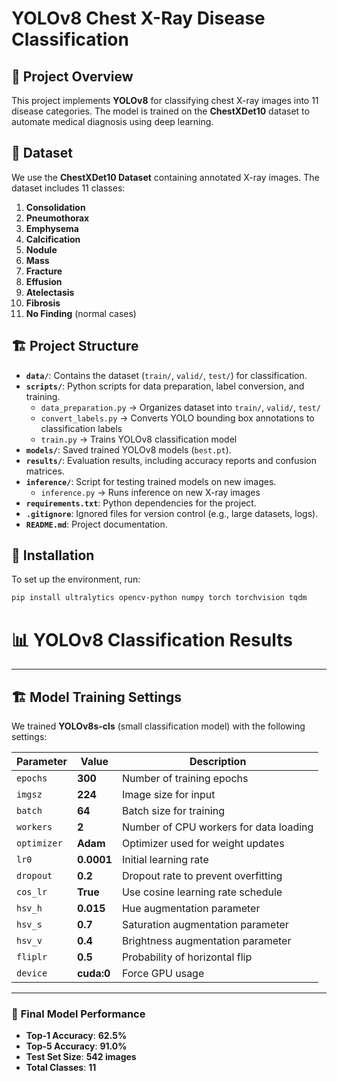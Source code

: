  
# YOLOv8 Chest X-Ray Disease Classification

## 🚀 Project Overview
This project implements **YOLOv8** for classifying chest X-ray images into 11 disease categories. The model is trained on the **ChestXDet10** dataset to automate medical diagnosis using deep learning.

## 📂 Dataset
We use the **ChestXDet10 Dataset** containing annotated X-ray images. The dataset includes 11 classes:

1. **Consolidation**  
2. **Pneumothorax**  
3. **Emphysema**  
4. **Calcification**  
5. **Nodule**  
6. **Mass**  
7. **Fracture**  
8. **Effusion**  
9. **Atelectasis**  
10. **Fibrosis**  
11. **No Finding** (normal cases)  

## 🏗️ Project Structure

- **`data/`**: Contains the dataset (`train/`, `valid/`, `test/`) for classification.
- **`scripts/`**: Python scripts for data preparation, label conversion, and training.
  - `data_preparation.py` → Organizes dataset into `train/`, `valid/`, `test/`
  - `convert_labels.py` → Converts YOLO bounding box annotations to classification labels
  - `train.py` → Trains YOLOv8 classification model
- **`models/`**: Saved trained YOLOv8 models (`best.pt`).
- **`results/`**: Evaluation results, including accuracy reports and confusion matrices.
- **`inference/`**: Script for testing trained models on new images.
  - `inference.py` → Runs inference on new X-ray images
- **`requirements.txt`**: Python dependencies for the project.
- **`.gitignore`**: Ignored files for version control (e.g., large datasets, logs).
- **`README.md`**: Project documentation.


## 🔧 Installation
To set up the environment, run:
```bash
pip install ultralytics opencv-python numpy torch torchvision tqdm
```

# 📊 YOLOv8 Classification Results

---

## 🏗 Model Training Settings
We trained **YOLOv8s-cls** (small classification model) with the following settings:

| Parameter  | Value  | Description |
|------------|--------|-------------|
| `epochs`   | **300**  | Number of training epochs |
| `imgsz`    | **224**  | Image size for input |
| `batch`    | **64**  | Batch size for training |
| `workers`  | **2**   | Number of CPU workers for data loading |
| `optimizer` | **Adam** | Optimizer used for weight updates |
| `lr0`      | **0.0001** | Initial learning rate |
| `dropout`  | **0.2** | Dropout rate to prevent overfitting |
| `cos_lr`   | **True** | Use cosine learning rate schedule |
| `hsv_h`    | **0.015** | Hue augmentation parameter |
| `hsv_s`    | **0.7**  | Saturation augmentation parameter |
| `hsv_v`    | **0.4**  | Brightness augmentation parameter |
| `fliplr`   | **0.5**  | Probability of horizontal flip |
| `device`   | **cuda:0** | Force GPU usage |

---

### 🎯 **Final Model Performance**
- **Top-1 Accuracy**: **62.5%**
- **Top-5 Accuracy**: **91.0%**
- **Test Set Size**: **542 images**
- **Total Classes**: **11**




